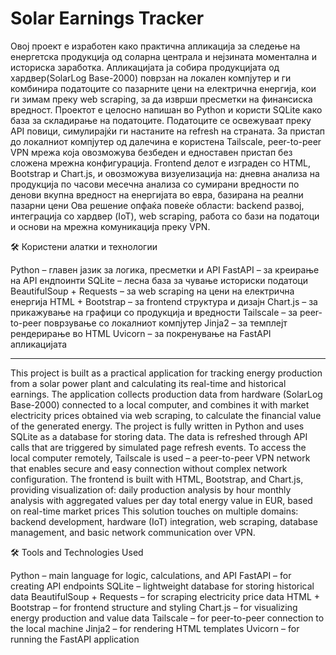 # Solar Earnings Tracker

Овој проект е изработен како практична апликација за следење на енергетска продукција од соларна централа и нејзината моментална и историска заработка.
Апликацијата ја собира продукцијата од хардвер(SolarLog Base-2000) поврзан на локален компјутер и ги комбинира податоците со пазарните цени на електрична енергија,
кои ги зимам преку web scraping, за да изврши пресметки на финансиска вредност.
Проектот е целосно напишан во Python и користи SQLite како база за складирање на податоците. Податоците се освежуваат преку API повици, симулирајќи ги настаните на refresh на страната. За пристап до локалниот компјутер од далечина е користена Tailscale, peer-to-peer VPN мрежа која овозможува безбеден и едноставен пристап без сложена мрежна конфигурација.
Frontend делот е изграден со HTML, Bootstrap и Chart.js, и овозможува визуелизација на:
дневна анализа на продукција по часови
месечна анализа со сумирани вредности по денови
вкупна вредност на енергијата во евра, базирана на реални пазарни цени
Ова решение опфаќа повеќе области: backend развој, интеграција со хардвер (IoT), web scraping, работа со бази на податоци и основи на мрежна комуникација преку VPN.



🛠️ Користени алатки и технологии

Python – главен јазик за логика, пресметки и API
FastAPI – за креирање на API ендпоинти
SQLite – лесна база за чување историски податоци
BeautifulSoup + Requests – за web scraping на цени на електрична енергија
HTML + Bootstrap – за frontend структура и дизајн
Chart.js – за прикажување на графици со продукција и вредности
Tailscale – за peer-to-peer поврзување со локалниот компјутер
Jinja2 – за темплејт рендерирање во HTML
Uvicorn – за покренување на FastAPI апликацијата


--------------------------------------------------------------------------------------------------------------------------------------------------------------------------------


This project is built as a practical application for tracking energy production from a solar power plant and calculating its real-time and historical earnings.
The application collects production data from hardware (SolarLog Base-2000) connected to a local computer,
and combines it with market electricity prices obtained via web scraping, to calculate the financial value of the generated energy.
The project is fully written in Python and uses SQLite as a database for storing data. The data is refreshed through API calls that are triggered by simulated page refresh events. To access the local computer remotely, Tailscale is used – a peer-to-peer VPN network that enables secure and easy connection without complex network configuration.
The frontend is built with HTML, Bootstrap, and Chart.js, providing visualization of:
daily production analysis by hour
monthly analysis with aggregated values per day
total energy value in EUR, based on real-time market prices
This solution touches on multiple domains: backend development, hardware (IoT) integration, web scraping, database management, and basic network communication over VPN.



🛠️ Tools and Technologies Used

Python – main language for logic, calculations, and API
FastAPI – for creating API endpoints
SQLite – lightweight database for storing historical data
BeautifulSoup + Requests – for scraping electricity price data
HTML + Bootstrap – for frontend structure and styling
Chart.js – for visualizing energy production and value data
Tailscale – for peer-to-peer connection to the local machine
Jinja2 – for rendering HTML templates
Uvicorn – for running the FastAPI application
